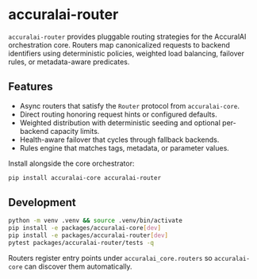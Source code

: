 # accuralai-router

`accuralai-router` provides pluggable routing strategies for the AccuralAI orchestration core. Routers map canonicalized requests to backend identifiers using deterministic policies, weighted load balancing, failover rules, or metadata-aware predicates.

## Features

- Async routers that satisfy the `Router` protocol from `accuralai-core`.
- Direct routing honoring request hints or configured defaults.
- Weighted distribution with deterministic seeding and optional per-backend capacity limits.
- Health-aware failover that cycles through fallback backends.
- Rules engine that matches tags, metadata, or parameter values.

Install alongside the core orchestrator:

```bash
pip install accuralai-core accuralai-router
```

## Development

```bash
python -m venv .venv && source .venv/bin/activate
pip install -e packages/accuralai-core[dev]
pip install -e packages/accuralai-router[dev]
pytest packages/accuralai-router/tests -q
```

Routers register entry points under `accuralai_core.routers` so `accuralai-core` can discover them automatically.
